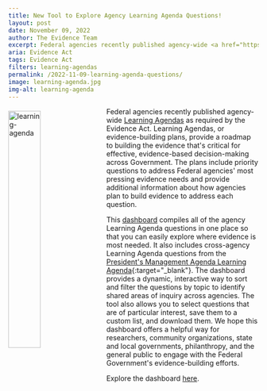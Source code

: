 ```yaml
---
title: New Tool to Explore Agency Learning Agenda Questions!
layout: post
date: November 09, 2022
author: The Evidence Team
excerpt: Federal agencies recently published agency-wide <a href="https://www.evaluation.gov/evidence-plans/learning-agenda/">Learning Agendas</a> as required by the Evidence Act. Learning Agendas, or evidence-building plans, provide a roadmap to building the evidence that's critical for effective, evidence-based decision-making across Government.
aria: Evidence Act
tags: Evidence Act
filters: learning-agendas
permalink: /2022-11-09-learning-agenda-questions/
image: learning-agenda.jpg
img-alt: learning-agenda
---
```


<img src="{{site.baseurl}}/assets/images/blog/learning-agenda.jpg" alt="learning-agenda" style="float:left; width:36%; height:35%; margin-right:1rem; margin-top:0.4rem">

Federal agencies recently published agency-wide [Learning Agendas]({{site.baseurl}}/evidence-plans/learning-agenda/) as required by the Evidence Act. Learning Agendas, or evidence-building plans, provide a roadmap to building the evidence that's critical for effective, evidence-based decision-making across Government. The plans include priority questions to address Federal agencies' most pressing evidence needs and provide additional information about how agencies plan to build evidence to address each question.

This [dashboard]({{site.baseurl}}/learning-agenda-questions-dashboard/) compiles all of the agency Learning Agenda questions in one place so that you can easily explore where evidence is most needed. It also includes cross-agency Learning Agenda questions from the [President's Management Agenda Learning Agenda](https://www.performance.gov/pma/learning-agenda/){:target="_blank"}. The dashboard provides a dynamic, interactive way to sort and filter the questions by topic to identify shared areas of inquiry across agencies. The tool also allows you to select questions that are of particular interest, save them to a custom list, and download them.  We hope this dashboard offers a helpful way for researchers, community organizations, state and local governments, philanthropy, and the general public to engage with the Federal Government's evidence-building efforts. 

Explore the dashboard [here]({{site.baseurl}}/learning-agenda-questions-dashboard/).